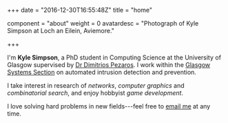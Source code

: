 +++
date = "2016-12-30T16:55:48Z"
title = "home"

component = "about"
weight = 0
avatardesc = "Photograph of Kyle Simpson at Loch an Eilein, Aviemore."

+++

I'm **Kyle Simpson**, a PhD student in Computing Science at the University of Glasgow supervised by [Dr Dimitrios Pezaros](https://www.gla.ac.uk/schools/computing/staff/dimitriospezaros/).
I work within the [Glasgow Systems Section](https://www.gla.ac.uk/schools/computing/research/researchsections/systems-section/) on automated intrusion detection and prevention.

I take interest in research of *networks*, *computer graphics* and *combinatorial search*, and enjoy hobbyist *game development*.

I love solving hard problems in new fields---feel free to [email me](mailto:kyleandrew.simpson@gmail.com) at any time.